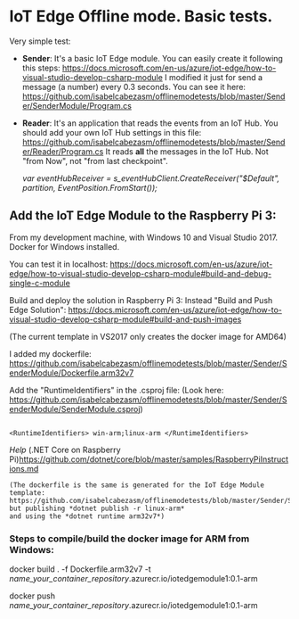 # IoT Edge Offline mode. Basic tests.

Very simple test:

- **Sender**:  It's a basic IoT Edge module. You can easily create it following this steps:
https://docs.microsoft.com/en-us/azure/iot-edge/how-to-visual-studio-develop-csharp-module
I modified it just for send a message (a number) every 0.3 seconds.
You can see it here:
https://github.com/isabelcabezasm/offlinemodetests/blob/master/Sender/SenderModule/Program.cs


- **Reader**: It's an application that reads the events from an IoT Hub.
You should add your own IoT Hub settings in this file: 
https://github.com/isabelcabezasm/offlinemodetests/blob/master/Sender/Reader/Program.cs
It reads **all** the messages in the IoT Hub. Not "from Now", not "from last checkpoint".

  *var eventHubReceiver = s_eventHubClient.CreateReceiver("$Default", partition, EventPosition.FromStart());*


## Add the IoT Edge Module to the Raspberry Pi 3:
From my development machine, with Windows 10 and Visual Studio 2017.  
Docker for Windows installed.

You can test it in localhost:
https://docs.microsoft.com/en-us/azure/iot-edge/how-to-visual-studio-develop-csharp-module#build-and-debug-single-c-module

Build and deploy the solution in Raspberry Pi 3:
Instead "Build and Push Edge Solution":
https://docs.microsoft.com/en-us/azure/iot-edge/how-to-visual-studio-develop-csharp-module#build-and-push-images

(The current template in VS2017 only creates the docker image for AMD64)

I added my dockerfile: 
https://github.com/isabelcabezasm/offlinemodetests/blob/master/Sender/SenderModule/Dockerfile.arm32v7

Add the "RuntimeIdentifiers" in the .csproj file: (Look here: https://github.com/isabelcabezasm/offlinemodetests/blob/master/Sender/SenderModule/SenderModule.csproj)
<pre><code>
&lt;RuntimeIdentifiers&gt; win-arm;linux-arm &lt;/RuntimeIdentifiers&gt; 
</code></pre>

 *Help* (.NET Core on Raspberry Pi)https://github.com/dotnet/core/blob/master/samples/RaspberryPiInstructions.md

    (The dockerfile is the same is generated for the IoT Edge Module template:
    https://github.com/isabelcabezasm/offlinemodetests/blob/master/Sender/SenderModule/Dockerfile.amd64     
    but publishing *dotnet publish -r linux-arm*     
    and using the *dotnet runtime arm32v7*)

### Steps to compile/build the docker image for ARM from Windows:
docker build . -f Dockerfile.arm32v7 -t *name_your_container_repository*.azurecr.io/iotedgemodule1:0.1-arm

docker push *name_your_container_repository*.azurecr.io/iotedgemodule1:0.1-arm


